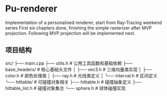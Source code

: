 # Pu-renderer
Implementation of a personalised renderer, start from Ray-Tracing weekend series
First six chapters done, finishing the simple rasterizer after MVP projection. Following MVP projection will be implemented next.

## 项目结构
src/
├── main.cpp
├── utils.h # 公用工具函数和基础依赖
├── base_headers/ # 核心基础头文件
│ ├── vec3.h # 三维向量类实现
│ ├── color.h # 颜色处理类
│ ├── ray.h # 光线类定义
│ └── interval.h # 区间定义
└── hittable/ # 可碰撞对象相关
├── hittable.h # 碰撞抽象定义
├── hittable_list.h # 碰撞对象集合
└── sphere.h # 球体碰撞实现